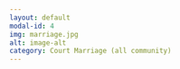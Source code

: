 ```yaml
---
layout: default
modal-id: 4
img: marriage.jpg
alt: image-alt
category: Court Marriage (all community)
---
```


